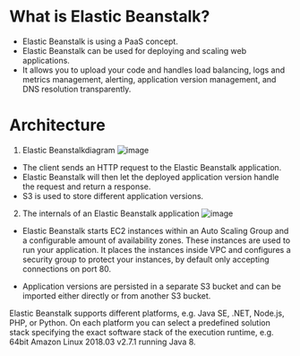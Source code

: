 
# What is Elastic Beanstalk?

- Elastic Beanstalk is using a PaaS concept.
- Elastic Beanstalk can be used for deploying and scaling web applications. 
- It allows you to upload your code and handles load balancing, logs and metrics management, alerting, application version management, and DNS resolution transparently.

# Architecture

1. Elastic Beanstalkdiagram 
![image](https://user-images.githubusercontent.com/5827617/59894809-f6ac6880-941c-11e9-9f1a-9631b0b71a73.png)

- The client sends an HTTP request to the Elastic Beanstalk application. 
- Elastic Beanstalk will then let the deployed application version handle the request and return a response. 
- S3 is used to store different application versions.

2. The internals of an Elastic Beanstalk application
![image](https://user-images.githubusercontent.com/5827617/59894851-193e8180-941d-11e9-8ef1-5f1e06cdfb81.png)

- Elastic Beanstalk starts EC2 instances within an Auto Scaling Group and a configurable amount of availability zones. These instances are used to run your application. It places the instances inside VPC and configures a security group to protect your instances, by default only accepting connections on port 80.

- Application versions are persisted in a separate S3 bucket and can be imported either directly or from another S3 bucket.

Elastic Beanstalk supports different platforms, e.g. Java SE, .NET, Node.js, PHP, or Python. On each platform you can select a predefined solution stack specifying the exact software stack of the execution runtime, e.g. 64bit Amazon Linux 2018.03 v2.7.1 running Java 8.
